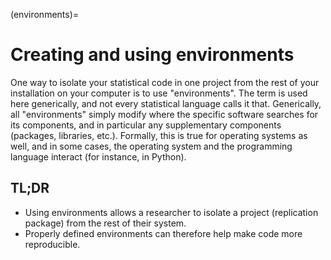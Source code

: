 (environments)=
# Creating and using environments

One way to isolate your statistical code in one project from the rest of your installation on your computer is to use "environments". The term is used here generically, and not every statistical language calls it that. Generically, all "environments" simply modify where the specific software searches for its components, and in particular any supplementary components (packages, libraries, etc.). Formally, this is true for operating systems as well, and in some cases, the operating system and the programming language interact (for instance, in Python).

## TL;DR

- Using environments allows a researcher to isolate a project (replication package) from the rest of their system.
- Properly defined environments can therefore help make code more reproducible.

